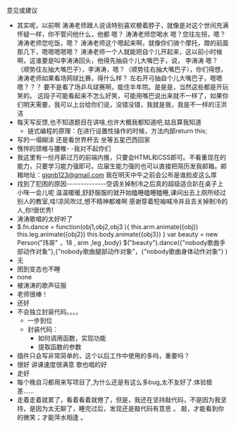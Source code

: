意见或建议
- 其实呢，以前啊 涛涛老师跟人说话特别喜欢梗着脖子，就像是对这个世间充满怀疑一样，你不管问他什么，他都 嗯？ 涛涛老师您喝水 嗯？您往左拐，嗯？涛涛老师您吃饭，嗯？ 涛涛老师这个嗯起来啊，就像你们骑个摩托，蹬的前面那几下，嗯嗯嗯嗯嗯？ 涛涛老师一个人就能把自个儿开起来，这以前小时候啊，这谁要是叫李涛涛回头，他得先抽自个儿大嘴巴子，说， 李涛涛 嗯？（顺势往左抽大嘴巴子），李涛涛，嗯？（顺势往右抽大嘴巴子），你们得想，涛涛老师如果看场网球比赛，得什么样？ 左右开弓抽自个儿大嘴巴子，嗯嗯嗯？？？ 要不是看了场乒乓球赛啊，能住半年院。是是是，当然这些都是开玩笑的。 这段子可能看起来不怎么好笑，可能用嘴巴说出来就不一样了，如果你们明天需要，我可以上台给你们说，没错没错，我就是我，我是不一样的汪洪洁
- 每天写反馈,也不知道题目在讲啥,也许大概我都知道吧,姑且算我知道
    + 链式编程的原理：在进行设置性操作的时候，方法内部return this;
- 写的一塌糊涂 还是看世界杯去 坐等五星巴西回家
- 憔悴的颈椎与腰椎- -我对不起你们
- 我这里有一份月薪过万的前端内推，只要会HTML和CSS即可。不看重现在的能力，只要学习能力强即可。应届生能力强的也可以直接把简历发我邮箱。邮箱地址：gjqnb123@gmail.com 我在明天中午之前会公布是谁脸皮这么厚
- 找到了犯困的原因--------------空调关掉制冷之后真的超级适合趴在桌子上小咪一会儿呢 温温暖暖,舒舒服服的就开始瞌睡瞌睡瞌睡,课间出去上厕所经过别人的教室,哇!凉风吹过,想不精神都难啊 感谢穿着短袖喊冷并且去关掉制冷的人,你!很优秀!
- 涛涛歌唱的太好听了
- $.fn.dance = function(obj1,obj2,obj3 ){ this.arm.animate({obj}) this.leg.animate({obj2}) this.body.animate({obj3}) } var beauty = new Person("玮哥" ，18 , arm ,leg ,body) $("beauty").dance({"nobody歌曲手部动作对象"},{"nobody歌曲腿部动作对象"，{"nobody歌曲身体动作对象"} )
- 无
- 困到变态也不睡
- none
- 被涛涛的歌声征服
- 老师很棒！
- 还好
- 不会独立封装代码。。。。
    + 一步到位
    + 封装代码：
        * 如何调用函数，实现功能
        * 提取函数的参数
- 插件只会写非常简单的，这个以后工作中使用的多吗，重要吗？
- 很好 讲课速度很满意 歌也唱的好
- 走好
- 每个晚自习都用来写项目了,为什么还是有这么多bug,太不友好了.体验极差......
- 走着走着就累了，看着看着就倦了，但是，我还在坚持敲代码，不是因为我坚持，是因为太无聊了，睡完过后，发现还是敲代码有意思 。 敲，才能看到你的微笑；才能萍水相逢 。
